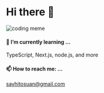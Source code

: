 # Hi there 👋





![coding meme](https://media.giphy.com/media/XKRl6oeQDUepI6Su9h/giphy.gif)

#### 🌱 I’m currently learning ...
  TypeScript, Next.js, node.js, and more
#### 📫 How to reach me: ...
  sayhitosuan@gmail.com
